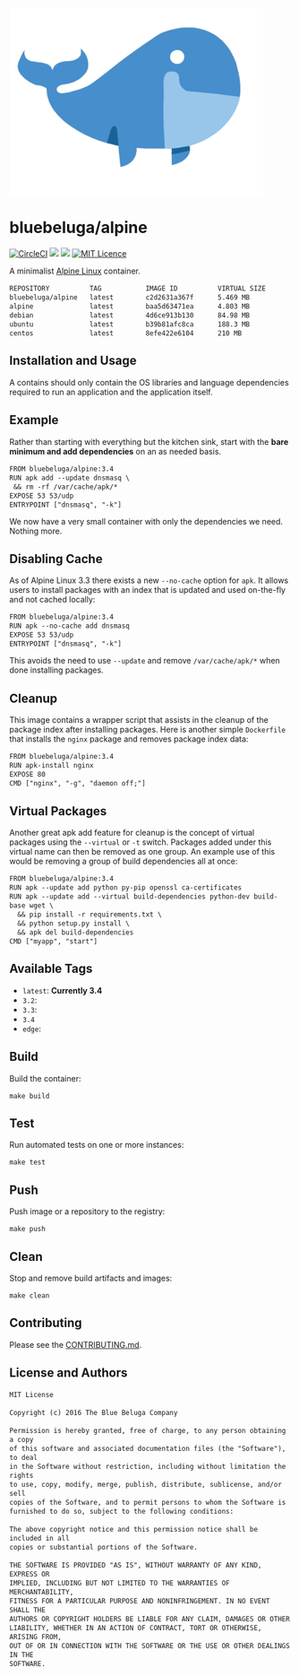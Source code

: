 
![bluebeluga/alpine](https://raw.githubusercontent.com/blue-beluga/docker-alpine/master/docs/images/bluebeluga.png)

# bluebeluga/alpine


[![CircleCI](https://circleci.com/gh/riddopic/docker-alpine.svg?style=svg)](https://circleci.com/gh/riddopic/docker-alpine)
[![](https://images.microbadger.com/badges/image/bluebeluga/alpine.svg)](https://microbadger.com/images/bluebeluga/alpine "Get your own image badge on microbadger.com")
[![](https://images.microbadger.com/badges/version/bluebeluga/alpine.svg)](https://microbadger.com/images/bluebeluga/alpine "Get your own version badge on microbadger.com")
[![MIT Licence](https://badges.frapsoft.com/os/mit/mit.svg?v=103)](https://opensource.org/licenses/mit-license.php)

A minimalist [Alpine Linux](http://alpinelinux.org/) container.

```
REPOSITORY          TAG           IMAGE ID          VIRTUAL SIZE
bluebeluga/alpine   latest        c2d2631a367f      5.469 MB
alpine              latest        baa5d63471ea      4.803 MB
debian              latest        4d6ce913b130      84.98 MB
ubuntu              latest        b39b81afc8ca      188.3 MB
centos              latest        8efe422e6104      210 MB
```

## Installation and Usage

A contains should only contain the OS libraries and language dependencies required to run an application and the application itself.

## Example

Rather than starting with everything but the kitchen sink, start with the **bare minimum and add dependencies** on an as needed basis.

```
FROM bluebeluga/alpine:3.4
RUN apk add --update dnsmasq \
 && rm -rf /var/cache/apk/*
EXPOSE 53 53/udp
ENTRYPOINT ["dnsmasq", "-k"]
```

We now have a very small container with only the dependencies we need. Nothing more.

## Disabling Cache

As of Alpine Linux 3.3 there exists a new `--no-cache` option for `apk`. It allows users to install packages with an index that is updated and used on-the-fly and not cached locally:

```
FROM bluebeluga/alpine:3.4
RUN apk --no-cache add dnsmasq
EXPOSE 53 53/udp
ENTRYPOINT ["dnsmasq", "-k"]
```

This avoids the need to use `--update` and remove `/var/cache/apk/*` when done installing packages.

## Cleanup

This image contains a wrapper script that assists in the cleanup of the package index after installing packages. Here is another simple `Dockerfile` that installs the `nginx` package and removes package index data:

```
FROM bluebeluga/alpine:3.4
RUN apk-install nginx
EXPOSE 80
CMD ["nginx", "-g", "daemon off;"]
```

## Virtual Packages

Another great apk add feature for cleanup is the concept of virtual packages using the `--virtual` or `-t` switch. Packages added under this virtual name can then be removed as one group. An example use of this would be removing a group of build dependencies all at once:

```
FROM bluebeluga/alpine:3.4
RUN apk --update add python py-pip openssl ca-certificates
RUN apk --update add --virtual build-dependencies python-dev build-base wget \
  && pip install -r requirements.txt \
  && python setup.py install \
  && apk del build-dependencies
CMD ["myapp", "start"]
```

## Available Tags

* `latest`: **Currently 3.4**
* `3.2`:
* `3.3`:
* `3.4`
* `edge`:

## Build

Build the container:

    make build

## Test

Run automated tests on one or more instances:

    make test

## Push

Push image or a repository to the registry:

    make push

## Clean

Stop and remove build artifacts and images:

    make clean

## Contributing

Please see the [CONTRIBUTING.md](CONTRIBUTING.md).

## License and Authors

```
MIT License

Copyright (c) 2016 The Blue Beluga Company

Permission is hereby granted, free of charge, to any person obtaining a copy
of this software and associated documentation files (the "Software"), to deal
in the Software without restriction, including without limitation the rights
to use, copy, modify, merge, publish, distribute, sublicense, and/or sell
copies of the Software, and to permit persons to whom the Software is
furnished to do so, subject to the following conditions:

The above copyright notice and this permission notice shall be included in all
copies or substantial portions of the Software.

THE SOFTWARE IS PROVIDED "AS IS", WITHOUT WARRANTY OF ANY KIND, EXPRESS OR
IMPLIED, INCLUDING BUT NOT LIMITED TO THE WARRANTIES OF MERCHANTABILITY,
FITNESS FOR A PARTICULAR PURPOSE AND NONINFRINGEMENT. IN NO EVENT SHALL THE
AUTHORS OR COPYRIGHT HOLDERS BE LIABLE FOR ANY CLAIM, DAMAGES OR OTHER
LIABILITY, WHETHER IN AN ACTION OF CONTRACT, TORT OR OTHERWISE, ARISING FROM,
OUT OF OR IN CONNECTION WITH THE SOFTWARE OR THE USE OR OTHER DEALINGS IN THE
SOFTWARE.
```
